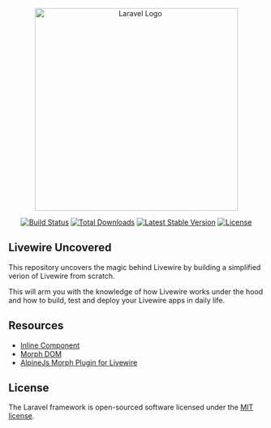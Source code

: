 <p align="center"><a href="https://laravel.com" target="_blank"><img src="https://raw.githubusercontent.com/laravel/art/master/logo-lockup/5%20SVG/2%20CMYK/1%20Full%20Color/laravel-logolockup-cmyk-red.svg" width="400" alt="Laravel Logo"></a></p>

<p align="center">
<a href="https://github.com/laravel/framework/actions"><img src="https://github.com/laravel/framework/workflows/tests/badge.svg" alt="Build Status"></a>
<a href="https://packagist.org/packages/laravel/framework"><img src="https://img.shields.io/packagist/dt/laravel/framework" alt="Total Downloads"></a>
<a href="https://packagist.org/packages/laravel/framework"><img src="https://img.shields.io/packagist/v/laravel/framework" alt="Latest Stable Version"></a>
<a href="https://packagist.org/packages/laravel/framework"><img src="https://img.shields.io/packagist/l/laravel/framework" alt="License"></a>
</p>

## Livewire Uncovered
This repository uncovers the magic behind Livewire by building a simplified verion of Livewire from scratch.

This will arm you with the knowledge of how Livewire works under the hood and how to build, test and deploy your Livewire apps in daily life.

## Resources
- [ Inline Component](https://laravel-livewire.com/docs/2.x/making-components#inline-components)
- [Morph DOM](https://github.com/patrick-steele-idem/morphdom)
- [AlpineJs Morph Plugin for Livewire](https://alpinejs.dev/plugins/morph)

## License

The Laravel framework is open-sourced software licensed under the [MIT license](https://opensource.org/licenses/MIT).
